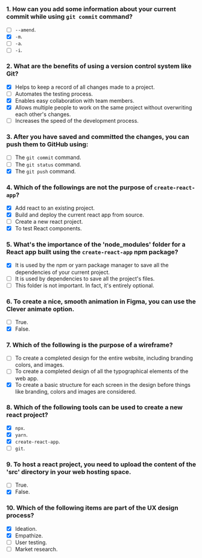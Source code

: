 ### 1. How can you add some information about your current commit while using `git commit` command?

- [ ] `--amend`.
- [x] `-m`.
- [ ] `-a`.
- [ ] `-i`.

### 2. What are the benefits of using a version control system like Git?

- [x] Helps to keep a record of all changes made to a project.
- [ ] Automates the testing process.
- [x] Enables easy collaboration with team members.
- [x] Allows multiple people to work on the same project without overwriting each other's changes.
- [ ] Increases the speed of the development process.

### 3. After you have saved and committed the changes, you can push them to GitHub using:

- [ ] The `git commit` command.
- [ ] The `git status` command.
- [x] The `git push` command.

### 4. Which of the followings are not the purpose of `create-react-app`?

- [x] Add react to an existing project.
- [x] Build and deploy the current react app from source.
- [ ] Create a new react project.
- [x] To test React components.

### 5. What's the importance of the 'node_modules' folder for a React app built using the `create-react-app` npm package?

- [x] It is used by the npm or yarn package manager to save all the dependencies of your current project.
- [ ] It is used by dependencies to save all the project's files.
- [ ] This folder is not important. In fact, it's entirely optional.

### 6. To create a nice, smooth animation in Figma, you can use the Clever animate option.

- [ ] True.
- [x] False.

### 7. Which of the following is the purpose of a wireframe?

- [ ] To create a completed design for the entire website, including branding colors, and images.
- [ ] To create a completed design of all the typographical elements of the web app.
- [x] To create a basic structure for each screen in the design before things like branding, colors and images are considered.

### 8. Which of the following tools can be used to create a new react project?

- [x] `npx`.
- [x] `yarn`.
- [x] `create-react-app`.
- [ ] `git`.

### 9. To host a react project, you need to upload the content of the 'src' directory in your web hosting space.

- [ ] True.
- [x] False.

### 10. Which of the following items are part of the UX design process?

- [x] Ideation.
- [x] Empathize.
- [ ] User testing.
- [ ] Market research.
